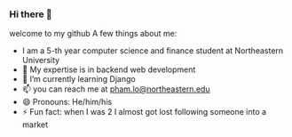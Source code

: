 ### Hi there 👋
welcome to my github
A few things about me:
- I am a 5-th year computer science and finance student at Northeastern University
- 🔭 My expertise is in backend web development 
- 🌱 I’m currently learning Django 
- 📫 you can reach me at pham.lo@northeastern.edu
- 😄 Pronouns: He/him/his
- ⚡ Fun fact: when I was 2 I almost got lost following someone into a market
<!--
**phamlo123/phamlo123** is a ✨ _special_ ✨ repository because its `README.md` (this file) appears on your GitHub profile.

Here are some ideas to get you started:

- 🔭 I’m currently working on ...
- 🌱 I’m currently learning ...
- 👯 I’m looking to collaborate on ...
- 💬 Ask me about ...

- 😄 Pronouns: ...
- ⚡ Fun fact: ...
-->
